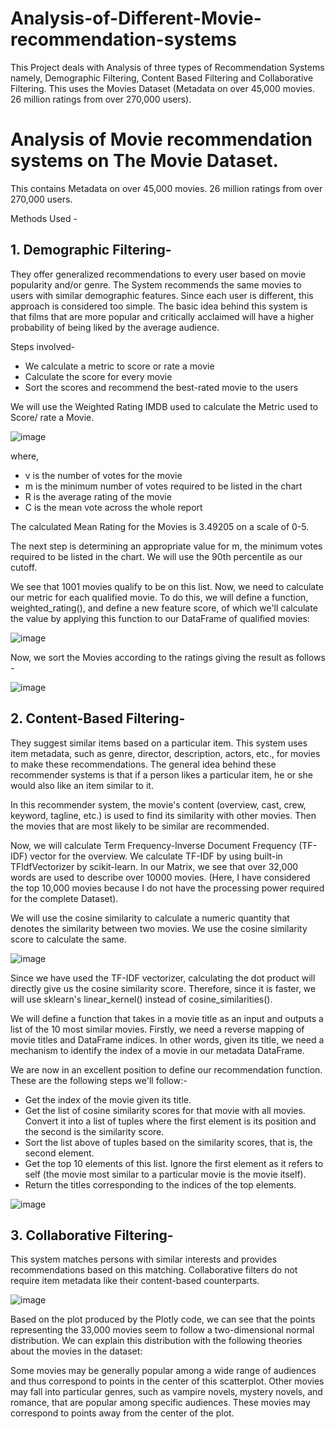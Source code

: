# Analysis-of-Different-Movie-recommendation-systems
This Project deals with Analysis of three types of Recommendation Systems namely, Demographic Filtering, Content Based Filtering and Collaborative Filtering. This uses the Movies Dataset (Metadata on over 45,000 movies. 26 million ratings from over 270,000 users).

# Analysis of Movie recommendation systems on The Movie Dataset. 
This contains Metadata on over 45,000 movies. 26 million ratings from over 270,000 users.

Methods Used -

## 1. Demographic Filtering- 
They offer generalized recommendations to every user based on movie popularity and/or genre. The System recommends the same movies to users with similar demographic features. Since each user is different, this approach is considered too simple. The basic idea behind this system is that films that are more popular and critically acclaimed will have a higher probability of being liked by the average audience.

Steps involved-
* We calculate a metric to score or rate a movie
* Calculate the score for every movie
* Sort the scores and recommend the best-rated movie to the users

We will use the Weighted Rating IMDB used to calculate the Metric used to Score/ rate a Movie. 

![image](https://user-images.githubusercontent.com/88557375/205922923-08f964a0-1b6d-4f4a-88b0-9a073a66fed2.png)

where,
* v is the number of votes for the movie
* m is the minimum number of votes required to be listed in the chart
* R is the average rating of the movie
* C is the mean vote across the whole report

The calculated Mean Rating for the Movies is 3.49205 on a scale of 0-5.

The next step is determining an appropriate value for m, the minimum votes required to be listed in the chart. We will use the 90th percentile as our cutoff.

We see that 1001 movies qualify to be on this list. Now, we need to calculate our metric for each qualified movie. To do this, we will define a function, weighted_rating(), and define a new feature score, of which we'll calculate the value by applying this function to our DataFrame of qualified movies:

![image](https://user-images.githubusercontent.com/88557375/205941677-bddb9ccf-6759-4afc-86df-a3b6656ea33d.png)

Now, we sort the Movies according to the ratings giving the result as follows -

![image](https://user-images.githubusercontent.com/88557375/205942096-05781635-ae76-483f-8641-833fddc401e9.png)



## 2. Content-Based Filtering- 
They suggest similar items based on a particular item. This system uses item metadata, such as genre, director, description, actors, etc., for movies to make these recommendations. The general idea behind these recommender systems is that if a person likes a particular item, he or she would also like an item similar to it.

In this recommender system, the movie's content (overview, cast, crew, keyword, tagline, etc.) is used to find its similarity with other movies. Then the movies that are most likely to be similar are recommended.

Now, we will calculate Term Frequency-Inverse Document Frequency (TF-IDF) vector for the overview. We calculate TF-IDF by using built-in TFldfVectorizer by scikit-learn.
In our Matrix, we see that over 32,000 words are used to describe over 10000 movies. 
(Here, I have considered the top 10,000 movies because I do not have the processing power required for the complete Dataset).

We will use the cosine similarity to calculate a numeric quantity that denotes the similarity between two movies. We use the cosine similarity score to calculate the same.

![image](https://user-images.githubusercontent.com/88557375/205954208-fc4e1d9a-1b9d-428c-b8e3-77e45071bdb1.png)
 
Since we have used the TF-IDF vectorizer, calculating the dot product will directly give us the cosine similarity score. Therefore, since it is faster, we will use sklearn's linear_kernel() instead of cosine_similarities().

We will define a function that takes in a movie title as an input and outputs a list of the 10 most similar movies. Firstly, we need a reverse mapping of movie titles and DataFrame indices. In other words, given its title, we need a mechanism to identify the index of a movie in our metadata DataFrame.

We are now in an excellent position to define our recommendation function. These are the following steps we'll follow:-

* Get the index of the movie given its title.
* Get the list of cosine similarity scores for that movie with all movies. Convert it into a list of tuples where the first element is its position and the second is the similarity score.
* Sort the list above of tuples based on the similarity scores, that is, the second element.
* Get the top 10 elements of this list. Ignore the first element as it refers to self (the movie most similar to a particular movie is the movie itself).
* Return the titles corresponding to the indices of the top elements.

![image](https://user-images.githubusercontent.com/88557375/205954818-5f255ccb-7a5c-4261-91e8-10a0ed310016.png)

## 3. Collaborative Filtering- 
This system matches persons with similar interests and provides recommendations based on this matching. Collaborative filters do not require item metadata like their content-based counterparts.

![image](https://user-images.githubusercontent.com/88557375/206236614-9c88fe38-9597-49db-b41e-4be8e7a17b21.png)

Based on the plot produced by the Plotly code, we can see that the points representing the 33,000 movies seem to follow a two-dimensional normal distribution. We can explain this distribution with the following theories about the movies in the dataset:

Some movies may be generally popular among a wide range of audiences and thus correspond to points in the center of this scatterplot.
Other movies may fall into particular genres, such as vampire novels, mystery novels, and romance, that are popular among specific audiences. These movies may correspond to points away from the center of the plot.


